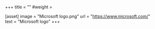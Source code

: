 +++
title = ""
#weight =

[asset]
    image = "Microsoft logo.png"
    url = "https://www.microsoft.com/"
    text = "Microsoft logo"
+++

